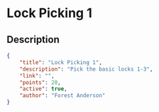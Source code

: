 # Lock Picking 1

## Description

```json
{
    "title": "Lock Picking 1",
    "description": "Pick the basic locks 1-3",
    "link": "",
    "points": 20,
    "active": true,
    "author": "Forest Anderson"
}
```
